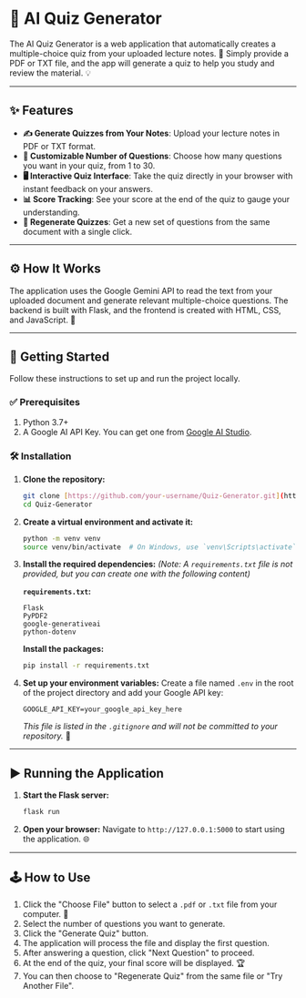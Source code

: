 # 🧠 AI Quiz Generator

The AI Quiz Generator is a web application that automatically creates a multiple-choice quiz from your uploaded lecture notes. 📝 Simply provide a PDF or TXT file, and the app will generate a quiz to help you study and review the material. 💡

---

## ✨ Features

* **✍️ Generate Quizzes from Your Notes**: Upload your lecture notes in PDF or TXT format.
* **🔢 Customizable Number of Questions**: Choose how many questions you want in your quiz, from 1 to 30.
* **🖥️ Interactive Quiz Interface**: Take the quiz directly in your browser with instant feedback on your answers.
* **📊 Score Tracking**: See your score at the end of the quiz to gauge your understanding.
* **🔄 Regenerate Quizzes**: Get a new set of questions from the same document with a single click.

---

## ⚙️ How It Works

The application uses the Google Gemini API to read the text from your uploaded document and generate relevant multiple-choice questions. The backend is built with Flask, and the frontend is created with HTML, CSS, and JavaScript. 🚀

---

## 🏁 Getting Started

Follow these instructions to set up and run the project locally.

### ✅ Prerequisites

1.  Python 3.7+
2.  A Google AI API Key. You can get one from [Google AI Studio](https://aistudio.google.com/app/apikey).

### 🛠️ Installation

1.  **Clone the repository:**
    ```bash
    git clone [https://github.com/your-username/Quiz-Generator.git](https://github.com/your-username/Quiz-Generator.git)
    cd Quiz-Generator
    ```

2.  **Create a virtual environment and activate it:**
    ```bash
    python -m venv venv
    source venv/bin/activate  # On Windows, use `venv\Scripts\activate`
    ```

3.  **Install the required dependencies:**
    *(Note: A `requirements.txt` file is not provided, but you can create one with the following content)*

    **`requirements.txt`:**
    ```
    Flask
    PyPDF2
    google-generativeai
    python-dotenv
    ```

    **Install the packages:**
    ```bash
    pip install -r requirements.txt
    ```

4.  **Set up your environment variables:**
    Create a file named `.env` in the root of the project directory and add your Google API key:
    ```
    GOOGLE_API_KEY=your_google_api_key_here
    ```
    *This file is listed in the `.gitignore` and will not be committed to your repository.* 🤫

---

## ▶️ Running the Application

1.  **Start the Flask server:**
    ```bash
    flask run
    ```

2.  **Open your browser:**
    Navigate to `http://127.0.0.1:5000` to start using the application. 🌐

---

## 🕹️ How to Use

1.  Click the "Choose File" button to select a `.pdf` or `.txt` file from your computer. 📁
2.  Select the number of questions you want to generate.
3.  Click the "Generate Quiz" button.
4.  The application will process the file and display the first question.
5.  After answering a question, click "Next Question" to proceed.
6.  At the end of the quiz, your final score will be displayed. 🏆
7.  You can then choose to "Regenerate Quiz" from the same file or "Try Another File".
